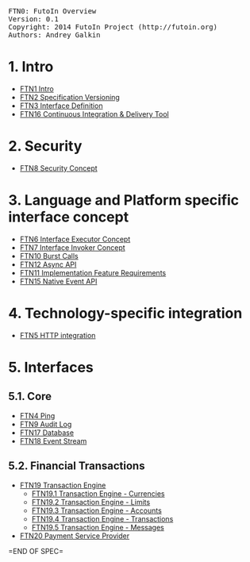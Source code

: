 <pre>
FTN0: FutoIn Overview
Version: 0.1
Copyright: 2014 FutoIn Project (http://futoin.org)
Authors: Andrey Galkin
</pre>


# 1. Intro
* [FTN1 Intro](./ftn1\_intro.md)
* [FTN2 Specification Versioning](./ftn2\_spec\_versioning.md)
* [FTN3 Interface Definition](./ftn3\_iface\_definition.md)
* [FTN16 Continuous Integration & Delivery Tool](./ftn16\_cid\_tool.md)

# 2. Security
* [FTN8 Security Concept](./ftn8\_security\_concept.md)


# 3. Language and Platform specific interface concept
* [FTN6 Interface Executor Concept](./ftn6\_iface\_executor\_concept.md)
* [FTN7 Interface Invoker Concept](./ftn7\_iface\_invoker\_concept.md)
* [FTN10 Burst Calls](./ftn10\_burst\_calls.md)
* [FTN12 Async API](./ftn12\_async\_api.md)
* [FTN11 Implementation Feature Requirements ](./ftn11\_implementation\_feature\_requirements.md)
* [FTN15 Native Event API](./ftn15\_native\_event.md)

# 4. Technology-specific integration
* [FTN5 HTTP integration](./ftn5\_iface\_http\_integration.md)

# 5. Interfaces
## 5.1. Core
* [FTN4 Ping](./ftn4\_if\_ping.md)
* [FTN9 Audit Log](./ftn9\_if\_auditlog.md)
* [FTN17 Database](./ftn17\_if\_database.md)
* [FTN18 Event Stream](./ftn18\_if\_eventstream.md)

## 5.2. Financial Transactions
* [FTN19 Transaction Engine](./ftn19\_if\_xfer\_engine.md)
    * [FTN19.1 Transaction Engine - Currencies](./ftn19.1\_if\_currencies.md)
    * [FTN19.2 Transaction Engine - Limits](./ftn19.2\_if\_xfer\_limits.md)
    * [FTN19.3 Transaction Engine - Accounts](./ftn19.3\_if\_xfer\_accounts.md)
    * [FTN19.4 Transaction Engine - Transactions](./ftn19.4\_if\_xfers.md)
    * [FTN19.5 Transaction Engine - Messages](./ftn19.5\_if\_xfer_msg.md)
* [FTN20 Payment Service Provider](./ftn20\_if\_psp.md)

=END OF SPEC=
